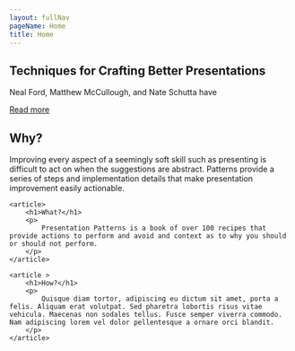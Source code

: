 ```yaml
---
layout: fullNav
pageName: Home
title: Home
---
```


<article class="tagline">
	<h1>Techniques for Crafting Better Presentations</h1>
	<p>
		Neal Ford, Matthew McCullough, and Nate Schutta have 
	</p>
	<p class="buttonSet">
		<a href="book.html">Read more</a>
	</p>
</article>

<span class="featured">
	<article>
		<h1>Why?</h1>
		<p>
			Improving every aspect of a seemingly soft skill such as presenting is difficult to act on when the
			suggestions are abstract. Patterns provide a series of steps and implementation details that make
			presentation improvement easily actionable.
		</p>
	</article>
	
	<article>
		<h1>What?</h1>
		<p>
			Presentation Patterns is a book of over 100 recipes that provide actions to perform and avoid and context as to why you should or should not perform.
		</p>
	</article>
	
	<article >
		<h1>How?</h1>
		<p>
			Quisque diam tortor, adipiscing eu dictum sit amet, porta a felis. Aliquam erat volutpat. Sed pharetra lobortis risus vitae vehicula. Maecenas non sodales tellus. Fusce semper viverra commodo. Nam adipiscing lorem vel dolor pellentesque a ornare orci blandit.
		</p>
	</article>
</span>